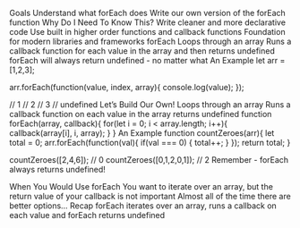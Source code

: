 Goals
Understand what forEach does
Write our own version of the forEach function
Why Do I Need To Know This?
Write cleaner and more declarative code
Use built in higher order functions and callback functions
Foundation for modern libraries and frameworks
forEach
Loops through an array
Runs a callback function for each value in the array and then returns undefined
forEach will always return undefined - no matter what
An Example
let arr = [1,2,3];

arr.forEach(function(value, index, array){
  console.log(value);
});

// 1
// 2
// 3
// undefined
Let’s Build Our Own!
Loops through an array
Runs a callback function on each value in the array
returns undefined
function forEach(array, callback){
  for(let i = 0; i < array.length; i++){
    callback(array[i], i, array);
  }
}
An Example
function countZeroes(arr){
  let total = 0;
  arr.forEach(function(val){
    if(val === 0) {
        total++;
    }
  });
  return total;
}

countZeroes([2,4,6]); // 0
countZeroes([0,1,2,0,1]); // 2
Remember - forEach always returns undefined!

When You Would Use forEach
You want to iterate over an array, but the return value of your callback is not important
Almost all of the time there are better options…
Recap
forEach iterates over an array, runs a callback on each value and
forEach returns undefined
